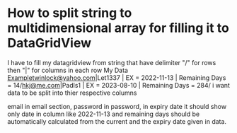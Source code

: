 
# How to split string to multidimensional array for filling it to DataGridView

I have to fill my datagridview from string that have delimiter "/" for rows then "|" for columns in each row
My Data Exampletwinlock@yahoo.com|Let1337 | EX = 2022-11-13 | Remaining Days = 14/hkj@me.com|Padls1 | EX = 2023-08-10 | Remaining Days = 284/
i want data to be split into thier respective columns

email in email section, password in password, in expiry date it should show only date in column like 2022-11-13 and remaining days should be automatically calculated from the current and the expiry date given in data.

        